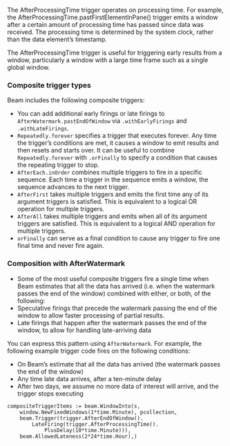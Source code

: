 <!--
Licensed under the Apache License, Version 2.0 (the "License");
you may not use this file except in compliance with the License.
You may obtain a copy of the License at

http://www.apache.org/licenses/LICENSE-2.0

Unless required by applicable law or agreed to in writing, software
distributed under the License is distributed on an "AS IS" BASIS,
WITHOUT WARRANTIES OR CONDITIONS OF ANY KIND, either express or implied.
See the License for the specific language governing permissions and
limitations under the License.
-->

The AfterProcessingTime trigger operates on processing time. For example, the AfterProcessingTime.pastFirstElementInPane() trigger emits a window after a certain amount of processing time has passed since data was received. The processing time is determined by the system clock, rather than the data element’s timestamp.

The AfterProcessingTime trigger is useful for triggering early results from a window, particularly a window with a large time frame such as a single global window.

### Composite trigger types

Beam includes the following composite triggers:

* You can add additional early firings or late firings to `AfterWatermark.pastEndOfWindow` via `.withEarlyFirings` and `.withLateFirings`.
* `Repeatedly.forever` specifies a trigger that executes forever. Any time the trigger’s conditions are met, it causes a window to emit results and then resets and starts over. It can be useful to combine `Repeatedly.forever` with `.orFinally` to specify a condition that causes the repeating trigger to stop.
* `AfterEach.inOrder` combines multiple triggers to fire in a specific sequence. Each time a trigger in the sequence emits a window, the sequence advances to the next trigger.
* `AfterFirst` takes multiple triggers and emits the first time any of its argument triggers is satisfied. This is equivalent to a logical OR operation for multiple triggers.
* `AfterAll` takes multiple triggers and emits when all of its argument triggers are satisfied. This is equivalent to a logical AND operation for multiple triggers.
* `orFinally` can serve as a final condition to cause any trigger to fire one final time and never fire again.

### Composition with AfterWatermark

* Some of the most useful composite triggers fire a single time when Beam estimates that all the data has arrived (i.e. when the watermark passes the end of the window) combined with either, or both, of the following:
* Speculative firings that precede the watermark passing the end of the window to allow faster processing of partial results.
* Late firings that happen after the watermark passes the end of the window, to allow for handling late-arriving data

You can express this pattern using `AfterWatermark`. For example, the following example trigger code fires on the following conditions:

* On Beam’s estimate that all the data has arrived (the watermark passes the end of the window)
* Any time late data arrives, after a ten-minute delay
* After two days, we assume no more data of interest will arrive, and the trigger stops executing
```
compositeTriggerItems := beam.WindowInto(s,
	window.NewFixedWindows(1*time.Minute), pcollection,
	beam.Trigger(trigger.AfterEndOfWindow().
		LateFiring(trigger.AfterProcessingTime().
			PlusDelay(10*time.Minute))),
	beam.AllowedLateness(2*24*time.Hour),)
```